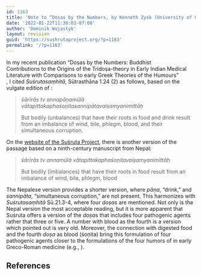 ```yaml
---
id: 1163
title: 'Note to “Doṣas by the Numbers, by Kenneth Zysk (University of Copenhagen)'
date: '2022-01-22T11:30:03-07:00'
author: 'Dominik Wujastyk'
layout: revision
guid: 'https://sushrutaproject.org/?p=1163'
permalink: '/?p=1163'
---
```


In my recent publication “Doṣas by the Numbers: Buddhist  
Contributions to the Origins of the Tridoṣa-theory in Early Indian Medical  
Literature with Comparisons to early Greek Theories of the Humours”  
<span class="zp-InText-zp-ID--2579494-PSNJEU5P--wp1163 zp-InText-Citation loading" rel="{ 'pages': '6', 'items': '{2579494:PSNJEU5P}', 'format': '(%a%, %d%, %p%)', 'brackets': '', 'etal': '', 'separator': '', 'and': '' }"></span>, I cited *Suśrutasaṃhitā*, Sūtrasthāna 1.24 (2) as follows, based on the vulgate edition of <span class="zp-InText-zp-ID--2579494-6TS78DTP--wp1163 zp-InText-Citation loading" rel="{ 'pages': '6', 'items': '{2579494:6TS78DTP}', 'format': '%a% (%d%, %p%)', 'brackets': '', 'etal': '', 'separator': '', 'and': '' }"></span>:

> *śārīrās tv annapāṇamūlā vātapittakaphaśoṇitasannipātavaiṣamyanimittāḥ*  
>   
> But bodily (unbalances) that have their roots in food and drink result from an imbalance of wind, bile, phlegm, blood, and their simultaneous corruption.

On the [website of the Suśruta Project](https://saktumiva.org/wiki/wujastyk/susrutasamhita/start), there is another version of the passage based on a ninth-century manuscript from Nepal:

> *śārīrās tv annamūlā vātapittakaphaśoṇitavaiṣamyanimittāḥ*  
>   
> But bodily (imbalances) that have their roots in food result from an imbalance of wind, bile, phlegm, blood

The Nepalese version provides a shorter version, where *pāṇa*, “drink,” and *sannipāta*, “simultaneous corruption,” are not present. This harmonizes with *Suśrutasaṃhitā* Sū.21.3-4, where four *doṣas* are mentioned. Not only is the Nepal version the most acceptable reading, but it is more apparent that Suśruta offers a version of the *doṣa*s that includes four pathogenic agents rather that three or five. A number with blood as the fourth is a version which <span class="zp-InText-zp-ID--2579494-46PZC5SC--wp1163 zp-InText-Citation loading" rel="{ 'pages': 'np', 'items': '{2579494:46PZC5SC}', 'format': '%a% (%d%, %p%)', 'brackets': '', 'etal': '', 'separator': '', 'and': '' }"></span> pointed out is very old. Moreover, the connection with digested food and the fourth *doṣa* as blood (śoṇita) bring this formulation of four pathogenic agents closer to the formulations of the four humors of in early Greco-Roman medicine (e.g., <span class="zp-InText-zp-ID--2579494-GE25AA2K--wp1163 zp-InText-Citation loading" rel="{ 'pages': 'np', 'items': '{2579494:GE25AA2K}', 'format': '(%a%, %d%, %p%)', 'brackets': 'no', 'etal': '', 'separator': '', 'and': '' }"></span>).

## References

<div class="zp-Zotpress zp-Zotpress-InTextBib wp-block-group zp-Post-1163" id="zp-InTextBib-zotpress-053494c9b9d24fd22958f96139a7cfdd"> <span class="ZP_ITEM_KEY" style="display: none;">{2579494:PSNJEU5P};{2579494:6TS78DTP};{2579494:46PZC5SC};{2579494:GE25AA2K}</span> <span class="ZP_STYLE" style="display: none;">chicago-author-date</span> <span class="ZP_SORTBY" style="display: none;">default</span> <span class="ZP_ORDER" style="display: none;">asc</span> <span class="ZP_TITLE" style="display: none;"></span> <span class="ZP_SHOWIMAGE" style="display: none;"></span> <span class="ZP_SHOWTAGS" style="display: none;"></span> <span class="ZP_DOWNLOADABLE" style="display: none;"></span> <span class="ZP_NOTES" style="display: none;"></span> <span class="ZP_ABSTRACT" style="display: none;"></span> <span class="ZP_CITEABLE" style="display: none;"></span> <span class="ZP_TARGET" style="display: none;"></span> <span class="ZP_URLWRAP" style="display: none;"></span> <span class="ZP_FORCENUM" style="display: none;">0</span> <span class="ZP_HIGHLIGHT" style="display: none;"></span> <span class="ZP_POSTID" style="display: none;">1163</span><div class="zp-List loading"><div class="zp-SEO-Content"></div></div></div>